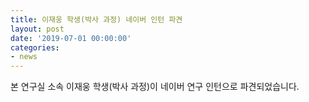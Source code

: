 ```yaml
---
title: 이재웅 학생(박사 과정) 네이버 인턴 파견
layout: post
date: '2019-07-01 00:00:00'
categories:
- news
---
```


본 연구실 소속 이재웅 학생(박사 과정)이 네이버 연구 인턴으로 파견되었습니다.